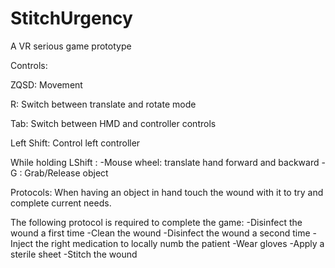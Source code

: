 # StitchUrgency
A VR serious game prototype


Controls:

ZQSD: Movement

R: Switch between translate and rotate mode

Tab: Switch between HMD and controller controls 

Left Shift: Control left controller

While holding LShift :
-Mouse wheel: translate hand forward and backward 
-G : Grab/Release object


Protocols:
When having an object in hand touch the wound with it to try and complete current needs.

The following protocol is required to complete the game:
-Disinfect the wound a first time
-Clean the wound 
-Disinfect the wound a second time
-Inject the right medication to locally numb the patient
-Wear gloves
-Apply a sterile sheet
-Stitch the wound 
